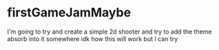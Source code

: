 # firstGameJamMaybe
I'm going to try and create a simple 2d shooter and try to add the theme absorb into it somewhere idk how this will work but I can try
